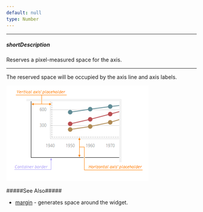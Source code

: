 ```yaml
---
default: null
type: Number
---
```

---
##### shortDescription
Reserves a pixel-measured space for the axis.

---
The reserved space will be occupied by the axis line and axis labels.

![DevExtreme HTML5 Charts AxisPlaceholder](/images/ChartJS/AxisPlaceholderSize.png)

#####See Also#####
- [margin](/api-reference/20%20Data%20Visualization%20Widgets/BaseWidget/1%20Configuration/margin '/Documentation/ApiReference/Data_Visualization_Widgets/dxChart/Configuration/margin/') - generates space around the widget.